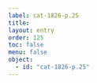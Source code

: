 ```yaml
---
label: cat-1826-p.25
title: 
layout: entry
order: 125
toc: false
menu: false
object:
  - id: "cat-1826-p.25"
---
```

